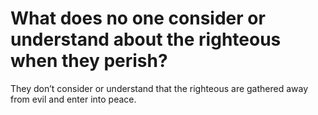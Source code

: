 # What does no one consider or understand about the righteous when they perish?

They don’t consider or understand that the righteous are gathered away from evil and enter into peace.
